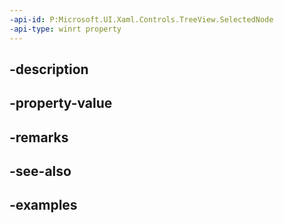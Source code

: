 ```yaml
---
-api-id: P:Microsoft.UI.Xaml.Controls.TreeView.SelectedNode
-api-type: winrt property
---
```


## -description

## -property-value

## -remarks

## -see-also

## -examples

